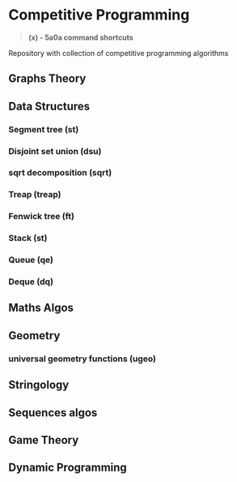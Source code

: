 # Competitive Programming
>**(x) - 5a0a command shortcuts**

Repository with collection of competitive programming algorithms

## Graphs Theory

## Data Structures

### Segment tree (st)
### Disjoint set union (dsu)
### sqrt decomposition (sqrt)
### Treap (treap)
### Fenwick tree (ft)
### Stack (st)
### Queue (qe)
### Deque (dq)

## Maths Algos

## Geometry

### universal geometry functions (ugeo)

## Stringology

## Sequences algos

## Game Theory

## Dynamic Programming

